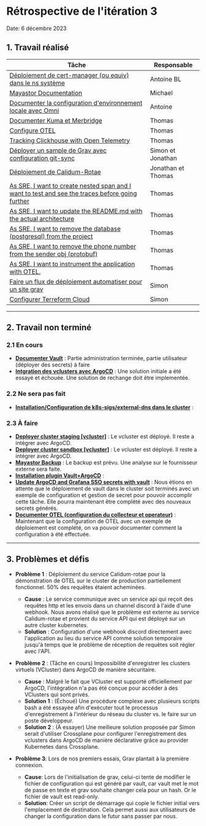 # Rétrospective de l'itération 3

Date: 6 décembre 2023

## 1. Travail réalisé

| Tâche                                                                                                                                                          | Responsable        |
| -------------------------------------------------------------------------------------------------------------------------------------------------------------- | ------------------ |
| [Déploiement de cert-manager (ou equiv) dans le ns système](https://github.com/ClubCedille/Plateforme-Cedille/issues/26)                                       | Antoine BL         |
| [Mayastor Documentation](https://github.com/ClubCedille/Plateforme-Cedille/issues/24)                                                                          | Michael            |
| [Documenter la configuration d'environnement locale avec Omni](https://github.com/ClubCedille/Plateforme-Cedille/issues/19)                                    | Antoine            |
| [Documenter Kuma et Merbridge](https://github.com/ClubCedille/Plateforme-Cedille/issues/29)                                                                    | Thomas             |
| [Configure OTEL](https://github.com/ClubCedille/Plateforme-Cedille/issues/60)                                                                                  | Thomas             |
| [Tracking Clickhouse with Open Telemetry](https://github.com/ClubCedille/Plateforme-Cedille/issues/63)                                                         | Thomas             |
| [Déployer un sample de Grav avec configuration git-sync](https://github.com/ClubCedille/Plateforme-Cedille/issues/97)                                          | Simon et Jonathan  |
| [Déploiement de Calidum-Rotae](https://github.com/ClubCedille/Plateforme-Cedille/issues/98)                                                                    | Jonathan et Thomas |
| [As SRE, I want to create nested span and I want to test and see the traces before going further](https://github.com/ClubCedille/Plateforme-Cedille/issues/83) | Thomas             |
| [As SRE, I want to update the README.md with the actual architecture](https://github.com/ClubCedille/Plateforme-Cedille/issues/71)                             | Thomas             |
| [As SRE, I want to remove the database (postgresql) from the project](https://github.com/ClubCedille/Plateforme-Cedille/issues/70)                             | Thomas             |
| [As SRE, I want to remove the phone number from the sender obj (protobuf)](https://github.com/ClubCedille/Plateforme-Cedille/issues/69)                        | Thomas             |
| [As SRE, I want to instrument the application with OTEL.](https://github.com/ClubCedille/Plateforme-Cedille/issues/68)                                         | Thomas             |
| [Faire un flux de déploiement automatiser pour un site grav](https://github.com/ClubCedille/Plateforme-Cedille/issues/132)                                     | Simon              |
| [Configurer Terreform Cloud](https://github.com/ClubCedille/Plateforme-Cedille/issues/133)                                                                     | Simon              |

---

## 2. Travail non terminé

### 2.1 En cours

- **[Documenter
  Vault](https://github.com/ClubCedille/Plateforme-Cedille/issues/69)** : Partie
  administration terminée, partie utilisateur (déployer des secrets) à faire
- **[Intgration des vclusters avec
  ArgoCD](https://github.com/ClubCedille/Plateforme-Cedille/pull/129)** : Une
  solution initiale a été essayé et échouée. Une solution de rechange doit être
  implementée.

### 2.2 Ne sera pas fait

- **[Installation/Configuration de k8s-sigs/external-dns dans le
  cluster](https://github.com/ClubCedille/Plateforme-Cedille/issues/35)** :

### 2.3 À faire

- **[Deployer cluster staging
  [vcluster]](https://github.com/ClubCedille/Plateforme-Cedille/issues/6)** : Le
  vcluster est déployé. Il reste a intégrer avec ArgoCD.
- **[Deployer cluster sandbox
  [vcluster]](https://github.com/ClubCedille/Plateforme-Cedille/issues/7)** : Le
  vcluster est déployé. Il reste a intégrer avec ArgoCD.
- **[Mayastor
  Backup](https://github.com/ClubCedille/Plateforme-Cedille/issues/23)** : Le
  backup est prévu. Une analyse sur le fournisseur externe sera faite.
- **[Installation plugin
  Vault+ArgoCD](https://github.com/ClubCedille/Plateforme-Cedille/issues/103)**
  :
- **[Update ArgoCD and Grafana SSO secrets with
  vault](https://github.com/ClubCedille/Plateforme-Cedille/issues/110)** : Nous
  étions en attente que le déploiement de vault dans le cluster soit terminés
  avec un exemple de configuration et gestion de secret pour pouvoir accomplir
  cette tâche. Elle pourra maintenant être complété avec des nouveaux secrets
  générés.
- **[Documenter OTEL (configuration du collecteur et
  operateur)](https://github.com/ClubCedille/Plateforme-Cedille/issues/121)** :
  Maintenant que la configuration de OTEL avec un exemple de déploiement est
  complété, on va pouvoir documenter comment la configuration à été effectuée.

---

## 3. Problèmes et défis

- **Problème 1** : Déploiement du service Calidum-rotae pour la démonstration de
  OTEL sur le cluster de production partiellement fonctionnel. 50% des requêtes
  étaient acheminées.
  - **Cause** : Le service communique avec un service api qui reçoit des
    requêtes http et les envois dans un channel discord à l'aide d'une
    webhook. Nous avons réalisé que le problème est externe au service
    Calidum-rotae et provient du service API qui est déployé sur un autre cluster
    kubernetes.
  - **Solution** : Configuration d'une webhook discord directement avec
    l'application au lieu du service API comme solution temporaire jusqu'à temps
    que le problème de réception de requêtes soit régler avec l'API.

- **Problème 2** : (Tâche en cours) Impossibilité d'enregistrer les clusters
  virtuels (VCluster) dans ArgoCD de manière sécuritaire.
  - **Cause** : Malgré le fait que VCluster est supporté officiellement par
    ArgoCD, l'intégration n'a pas été conçue pour accéder à des VClusters qui
    sont privés.
  - **Solution 1** : (Échoué) Une procédure complexe avec plusieurs scripts bash
    a été essayée afin d'exécuter tout le processus d'enregistrement à
    l'intérieur du réseau du cluster vs. le faire sur un poste développeur.
  - **Solution 2** : (À essayer) Une meilleure solution proposée par Simon
    serait d'utiliser Crossplane pour configurer l'enregistrement des vclusters
    dans ArgoCD de manière déclarative grâce au provider Kubernetes dans
    Crossplane.

- **Problème 3**: Lors de nos premiers essais, Grav plantait à la première
  connexion.
  - **Cause**: Lors de l'initialisation de grav, celui-ci tente de modifier le
    fichier de configuration qui est généré par vault, car vault met le mot de
    passe en texte et grav souhaite changer cela pour un hash. Or le fichier de
    vault est read-only.
  - **Solution**: Créer un script de démarrage qui copie le fichier initial vers
    l'emplacement de destination. Cela permet aussi aux utilisateurs de changer
    la configuration dans le futur sans passer par nous.
